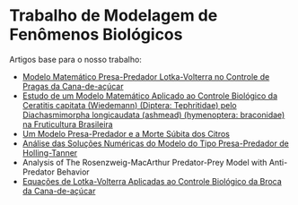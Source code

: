 # Trabalho de Modelagem de Fenômenos Biológicos

Artigos base para o nosso trabalho:

- [Modelo Matemático Presa-Predador Lotka-Volterra no Controle de Pragas da Cana-de-açúcar](https://github.com/EzequielEBS/Trabalho-MM4/blob/main/Exemplos%20de%20artigos/MODELO%20MATEM%C3%81TICO%20PRESA-PREDADOR%20LOTKA-VOLTERRA%20NO%20CONTROLE%20DE%20PRAGAS%20DA%20CANA%20DE%20A%C3%87%C3%9ACAR.pdf)
- [Estudo de um Modelo Matemático Aplicado ao Controle Biológico da Ceratitis capitata (Wiedemann) (Diptera: Tephritidae) pelo Diachasmimorpha longicaudata (ashmead) (hymenoptera: braconidae) na Fruticultura Brasileira](https://github.com/EzequielEBS/Trabalho-MM4/blob/main/Exemplos%20de%20artigos/ESTUDO%20DE%20UM%20MODELO%20MATEM%C3%81TICO%20APLICADO%20AO%20CONTROLE%20BIOL%C3%93GICO%20DA%20Ceratitis%20capitata.pdf)
- [Um Modelo Presa-Predador e a Morte Súbita dos Citros](https://github.com/EzequielEBS/Trabalho-MM4/blob/main/Exemplos%20de%20artigos/Um%20Modelo%20Presa-Predador%20e%20a%20Morte%20S%C3%BAbita%20dos%20Citros.pdf)
- [Análise das Soluções Numéricas do Modelo do Tipo Presa-Predador de Holling-Tanner](https://github.com/EzequielEBS/Trabalho-MM4/blob/main/Exemplos%20de%20artigos/An%C3%A1lise%20das%20solu%C3%A7%C3%B5es%20num%C3%A9ricas%20do%20modelo%20do%20tipo%20presa-predador%20de%20Holling-Tanner.pdf)
- Analysis of The Rosenzweig-MacArthur Predator-Prey Model with Anti-Predator Behavior
- [Equações de Lotka-Volterra Aplicadas ao Controle Biológico da Broca da Cana-de-açúcar](https://github.com/EzequielEBS/Trabalho-MM4/blob/main/Exemplos%20de%20artigos/_Broca%20da%20cana%20-%20Isaias%20de%20Jesus.pdf)

